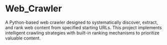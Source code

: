 # Web_Crawler
A Python-based web crawler designed to systematically discover, extract, and rank web content from specified starting URLs. This project implements intelligent crawling strategies with built-in ranking mechanisms to prioritize valuable content.
